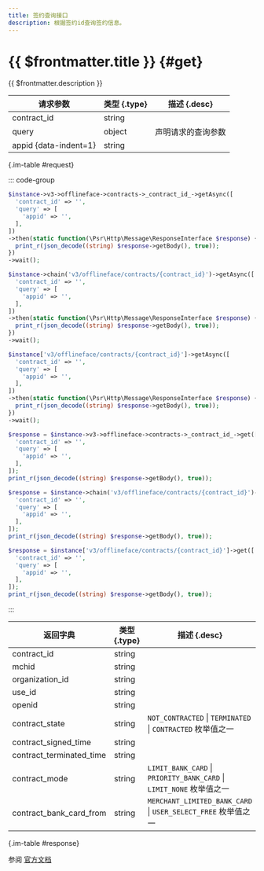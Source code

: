 ```yaml
---
title: 签约查询接口
description: 根据签约id查询签约信息。
---
```


# {{ $frontmatter.title }} {#get}

{{ $frontmatter.description }}

| 请求参数 | 类型 {.type} | 描述 {.desc}
| --- | --- | ---
| contract_id | string | 
| query | object | 声明请求的查询参数
| appid {data-indent=1} | string | 

{.im-table #request}

::: code-group

```php [异步纯链式]
$instance->v3->offlineface->contracts->_contract_id_->getAsync([
  'contract_id' => '',
  'query' => [
    'appid' => '',
  ],
])
->then(static function(\Psr\Http\Message\ResponseInterface $response) {
  print_r(json_decode((string) $response->getBody(), true));
})
->wait();
```

```php [异步声明式]
$instance->chain('v3/offlineface/contracts/{contract_id}')->getAsync([
  'contract_id' => '',
  'query' => [
    'appid' => '',
  ],
])
->then(static function(\Psr\Http\Message\ResponseInterface $response) {
  print_r(json_decode((string) $response->getBody(), true));
})
->wait();
```

```php [异步属性式]
$instance['v3/offlineface/contracts/{contract_id}']->getAsync([
  'contract_id' => '',
  'query' => [
    'appid' => '',
  ],
])
->then(static function(\Psr\Http\Message\ResponseInterface $response) {
  print_r(json_decode((string) $response->getBody(), true));
})
->wait();
```

```php [同步纯链式]
$response = $instance->v3->offlineface->contracts->_contract_id_->get([
  'contract_id' => '',
  'query' => [
    'appid' => '',
  ],
]);
print_r(json_decode((string) $response->getBody(), true));
```

```php [同步声明式]
$response = $instance->chain('v3/offlineface/contracts/{contract_id}')->get([
  'contract_id' => '',
  'query' => [
    'appid' => '',
  ],
]);
print_r(json_decode((string) $response->getBody(), true));
```

```php [同步属性式]
$response = $instance['v3/offlineface/contracts/{contract_id}']->get([
  'contract_id' => '',
  'query' => [
    'appid' => '',
  ],
]);
print_r(json_decode((string) $response->getBody(), true));
```

:::

| 返回字典 | 类型 {.type} | 描述 {.desc}
| --- | --- | ---
| contract_id | string | 
| mchid | string | 
| organization_id | string | 
| use_id | string | 
| openid | string | 
| contract_state | string | `NOT_CONTRACTED` \| `TERMINATED` \| `CONTRACTED` 枚举值之一
| contract_signed_time | string | 
| contract_terminated_time | string | 
| contract_mode | string | `LIMIT_BANK_CARD` \| `PRIORITY_BANK_CARD` \| `LIMIT_NONE` 枚举值之一
| contract_bank_card_from | string | `MERCHANT_LIMITED_BANK_CARD` \| `USER_SELECT_FREE` 枚举值之一

{.im-table #response}

参阅 [官方文档](https://pay.weixin.qq.com/wiki/doc/wxfacepay/develop/k12-development-guidelines.html)
